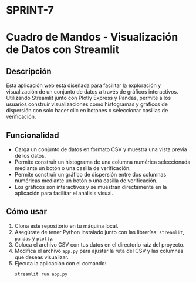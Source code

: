 # SPRINT-7

# Cuadro de Mandos - Visualización de Datos con Streamlit

## Descripción

Esta aplicación web está diseñada para facilitar la exploración y visualización de un conjunto de datos a través de gráficos interactivos. Utilizando Streamlit junto con Plotly Express y Pandas, permite a los usuarios construir visualizaciones como histogramas y gráficos de dispersión con solo hacer clic en botones o seleccionar casillas de verificación.

## Funcionalidad

- Carga un conjunto de datos en formato CSV y muestra una vista previa de los datos.
- Permite construir un histograma de una columna numérica seleccionada mediante un botón o una casilla de verificación.
- Permite construir un gráfico de dispersión entre dos columnas numéricas mediante un botón o una casilla de verificación.
- Los gráficos son interactivos y se muestran directamente en la aplicación para facilitar el análisis visual.

## Cómo usar

1. Clona este repositorio en tu máquina local.
2. Asegúrate de tener Python instalado junto con las librerías: `streamlit`, `pandas` y `plotly`.
3. Coloca el archivo CSV con tus datos en el directorio raíz del proyecto.
4. Modifica el archivo `app.py` para ajustar la ruta del CSV y las columnas que deseas visualizar.
5. Ejecuta la aplicación con el comando:
   ```bash
   streamlit run app.py
